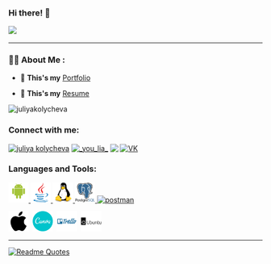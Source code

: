 ### Hi there! 👋
<div id="header">
  <img src="https://pics.st/21c/d45/12bc1b52.jpg" />
</div> 


---



### :woman_technologist: About Me :

- 📁 **This's my** [Portfolio](https://drive.google.com/drive/folders/1yVtq2-Xn7sjwJH1Q_Ha7U3mbcoB224RC)

- 📝 **This's my** [Resume](https://)



<p align="left"> <img src="https://komarev.com/ghpvc/?username=juliyakolycheva&label=Profile%20views&color=0e75b6&style=flat" alt="juliyakolycheva" /> </p>

<h3 align="left">Connect with me:</h3>
<p align="left">
<a href="https://linkedin.com/in/juliya kolycheva" target="blank"><img align="center" src="https://raw.githubusercontent.com/rahuldkjain/github-profile-readme-generator/master/src/images/icons/Social/linked-in-alt.svg" alt="juliya kolycheva" height="30" width="40" /></a>
<a href="https://instagram.com/_you_lia_" target="blank"><img align="center" src="https://raw.githubusercontent.com/rahuldkjain/github-profile-readme-generator/master/src/images/icons/Social/instagram.svg" alt="_you_lia_" height="30" width="40" /></a>
  <a href="https://t.me/juliyakolycheva" target="blank"><img align="center" src="https://img.shields.io/badge/-Telegram-blue?logo=telegram)"  /></a>
  <a href="https://vk.com/julia666" target="blank"><img align="center" src="https://raw.githubusercontent.com/rahuldkjain/github-profile-readme-generator/master/src/images/icons/Social/vk.svg" alt="VK" height="30" width="40" /></a>
</p>

<h3 align="left">Languages and Tools:</h3>
<p align="left"> <a href="https://developer.android.com" target="_blank" rel="noreferrer"> <img src="https://raw.githubusercontent.com/devicons/devicon/master/icons/android/android-original-wordmark.svg" alt="android" width="40" height="40"/> </a> <a href="https://www.java.com" target="_blank" rel="noreferrer"> <img src="https://raw.githubusercontent.com/devicons/devicon/master/icons/java/java-original.svg" alt="java" width="40" height="40"/> </a> <a href="https://www.linux.org/" target="_blank" rel="noreferrer"> <img src="https://raw.githubusercontent.com/devicons/devicon/master/icons/linux/linux-original.svg" alt="linux" width="40" height="40"/> </a> <a href="https://www.postgresql.org" target="_blank" rel="noreferrer"> <img src="https://raw.githubusercontent.com/devicons/devicon/master/icons/postgresql/postgresql-original-wordmark.svg" alt="postgresql" width="40" height="40"/> </a> <a href="https://postman.com" target="_blank" rel="noreferrer"> <img src="https://www.vectorlogo.zone/logos/getpostman/getpostman-icon.svg" alt="postman" width="40" height="40"/> </a> </p>
<div> <img src="https://raw.githubusercontent.com/devicons/devicon/1119b9f84c0290e0f0b38982099a2bd027a48bf1/icons/apple/apple-original.svg" width="40" height="40"/>&nbsp;
  <img src="https://raw.githubusercontent.com/devicons/devicon/1119b9f84c0290e0f0b38982099a2bd027a48bf1/icons/canva/canva-original.svg" width="40" height="40"/>&nbsp;
  <img src="https://raw.githubusercontent.com/devicons/devicon/1119b9f84c0290e0f0b38982099a2bd027a48bf1/icons/trello/trello-plain-wordmark.svg" width="40" height="40"/>&nbsp;
  <img src="https://raw.githubusercontent.com/devicons/devicon/1119b9f84c0290e0f0b38982099a2bd027a48bf1/icons/ubuntu/ubuntu-plain-wordmark.svg" width="40" height="40"/>&nbsp;
  </div>


---

[![Readme Quotes](https://quotes-github-readme.vercel.app/api?type=horizontal&theme=dark)](https://github.com/piyushsuthar/github-readme-quotes)
<!--
**JuliyaKolycheva/JuliyaKolycheva** is a ✨ _special_ ✨ repository because its `README.md` (this file) appears on your GitHub profile.

Here are some ideas to get you started:
- 📂
- 🔭 I’m currently working on ...
- 🌱 I’m currently learning ...
- 👯 I’m looking to collaborate on ...
- 🤔 I’m looking for help with ...
- 💬 Ask me about ...
- 📫 How to reach me: ...
- 😄 Pronouns: ...
- ⚡ Fun fact: ...
-->
